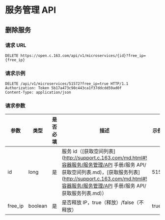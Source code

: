 # 服务管理 API

## 删除服务


### 请求 URL

`DELETE https://open.c.163.com/api/v1/microservices/{id}?free_ip={free_ip}`

### 请求示例

```http
DELETE /api/v1/microservices/51572?free_ip=true HTTP/1.1
Authorization: Token 5b17a473c90c443ca1f37ddcdd59ad0f
Content-Type: application/json
```

### 请求参数

|   参数  |   类型  | 是否必填 |                                  描述                                 | 示例值 |
|---------|---------|----------|-----------------------------------------------------------------------|--------|
| id      | long    | 是       | 服务 id（[获取空间列表](http://support.c.163.com/md.html#!容器服务/服务管理/API 手册/服务 API/获取空间列表.md)，[获取服务列表](http://support.c.163.com/md.html#!容器服务/服务管理/API 手册/服务 API/获取服务列表.md)） | 51572  |
| free_ip | boolean | 是       | 是否释放 IP，true（释放）/false（不释放）                             | true   |
